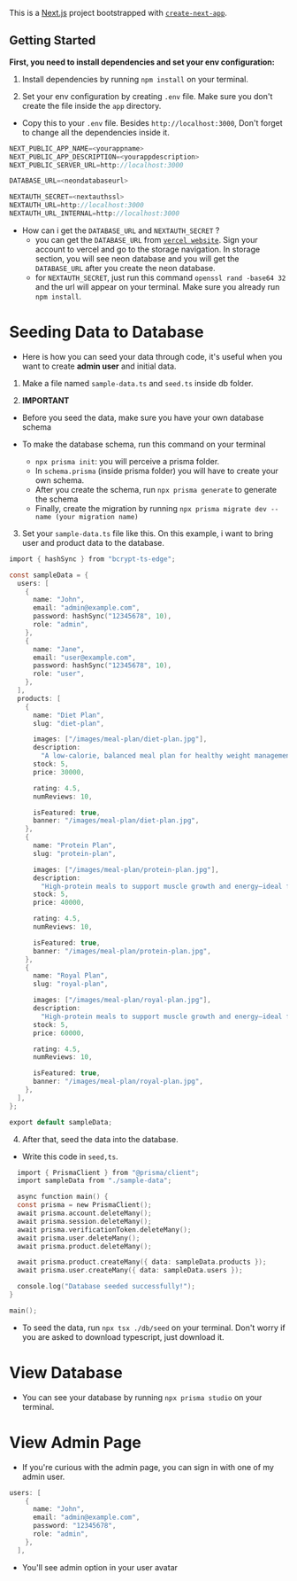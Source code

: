 This is a [Next.js](https://nextjs.org) project bootstrapped with [`create-next-app`](https://nextjs.org/docs/app/api-reference/cli/create-next-app).

## Getting Started

**First, you need to install dependencies and set your env configuration:**

1. Install dependencies by running `npm install` on your terminal.

2. Set your env configuration by creating `.env` file. Make sure you don't create the file inside the `app` directory.

- Copy this to your `.env` file. Besides `http://localhost:3000`, Don't forget to change all the dependencies inside it.

```c
NEXT_PUBLIC_APP_NAME=<yourappname>
NEXT_PUBLIC_APP_DESCRIPTION=<yourappdescription>
NEXT_PUBLIC_SERVER_URL=http://localhost:3000

DATABASE_URL=<neondatabaseurl>

NEXTAUTH_SECRET=<nextauthssl>
NEXTAUTH_URL=http://localhost:3000
NEXTAUTH_URL_INTERNAL=http://localhost:3000
```

- How can i get the `DATABASE_URL` and `NEXTAUTH_SECRET` ?
  - you can get the `DATABASE_URL` from [`vercel website`](https://vercel.com/). Sign your account to vercel and go to the storage navigation. In storage section, you will see neon database and you will get the `DATABASE_URL` after you create the neon database.
  - for `NEXTAUTH_SECRET`, just run this command `openssl rand -base64 32` and the url will appear on your terminal. Make sure you already run `npm install`.

# Seeding Data to Database

- Here is how you can seed your data through code, it's useful when you want to create **admin user** and initial data.

1. Make a file named `sample-data.ts` and `seed.ts` inside db folder.

2. **IMPORTANT**

- Before you seed the data, make sure you have your own database schema

- To make the database schema, run this command on your terminal
  - `npx prisma init`: you will perceive a prisma folder.
  - In `schema.prisma` (inside prisma folder) you will have to create your own schema.
  - After you create the schema, run `npx prisma generate` to generate the schema
  - Finally, create the migration by running `npx prisma migrate dev --name (your migration name)`

3. Set your `sample-data.ts` file like this. On this example, i want to bring user and product data to the database.

```c
import { hashSync } from "bcrypt-ts-edge";

const sampleData = {
  users: [
    {
      name: "John",
      email: "admin@example.com",
      password: hashSync("12345678", 10),
      role: "admin",
    },
    {
      name: "Jane",
      email: "user@example.com",
      password: hashSync("12345678", 10),
      role: "user",
    },
  ],
  products: [
    {
      name: "Diet Plan",
      slug: "diet-plan",

      images: ["/images/meal-plan/diet-plan.jpg"],
      description:
        "A low-calorie, balanced meal plan for healthy weight management—nutritious, filling, and delicious.",
      stock: 5,
      price: 30000,

      rating: 4.5,
      numReviews: 10,

      isFeatured: true,
      banner: "/images/meal-plan/diet-plan.jpg",
    },
    {
      name: "Protein Plan",
      slug: "protein-plan",

      images: ["/images/meal-plan/protein-plan.jpg"],
      description:
        "High-protein meals to support muscle growth and energy—ideal for active and fitness-focused lifestyles.",
      stock: 5,
      price: 40000,

      rating: 4.5,
      numReviews: 10,

      isFeatured: true,
      banner: "/images/meal-plan/protein-plan.jpg",
    },
    {
      name: "Royal Plan",
      slug: "royal-plan",

      images: ["/images/meal-plan/royal-plan.jpg"],
      description:
        "High-protein meals to support muscle growth and energy—ideal for active and fitness-focused lifestyles.",
      stock: 5,
      price: 60000,

      rating: 4.5,
      numReviews: 10,

      isFeatured: true,
      banner: "/images/meal-plan/royal-plan.jpg",
    },
  ],
};

export default sampleData;
```

4. After that, seed the data into the database.

- Write this code in `seed,ts`.

```c
  import { PrismaClient } from "@prisma/client";
  import sampleData from "./sample-data";

  async function main() {
  const prisma = new PrismaClient();
  await prisma.account.deleteMany();
  await prisma.session.deleteMany();
  await prisma.verificationToken.deleteMany();
  await prisma.user.deleteMany();
  await prisma.product.deleteMany();

  await prisma.product.createMany({ data: sampleData.products });
  await prisma.user.createMany({ data: sampleData.users });

  console.log("Database seeded successfully!");
}

main();
```

- To seed the data, run `npx tsx ./db/seed` on your terminal. Don't worry if you are asked to download typescript, just download it.

# View Database

- You can see your database by running `npx prisma studio` on your terminal.

# View Admin Page

- If you're curious with the admin page, you can sign in with one of my admin user.

```c
users: [
    {
      name: "John",
      email: "admin@example.com",
      password: "12345678",
      role: "admin",
    },
  ],
```

- You'll see admin option in your user avatar
